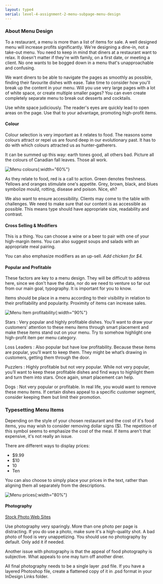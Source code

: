 ```yaml
---
layout: type4
serial: level-4-assignment-2-menu-subpage-menu-design
---
```

### About Menu Design

To a restaurant, a menu is more than a list of items for sale. A well designed menu will increase profits significantly. We're designing a dine-in, not a take-out menu. You need to keep in mind that diners at a restaurant want to relax. It doesn't matter if they're with family, on a first date, or meeting a client. No one wants to be bogged down in a menu that's unapproachable and confusing.

We want diners to be able to navigate the pages as smoothly as possible, finding their favourite dishes with ease. Take time to consider how you'll break up the content in your menu. Will you use very large pages with a lot of white space, or create multiple smaller pages? You can even create completely separate menu to break out desserts and cocktails.

Use white space judiciously. The reader's eyes are quickly lead to open areas on the page. Use that to your advantage, promoting high-profit items.

#### Colour

Colour selection is very important as it relates to food. The reasons some colours  attract or repel us are found deep in our evolutionary past. It has to do with which colours attracted us as hunter-gatherers.

It can be summed up this way: earth tones good, all others bad. Picture all the colours of Canadian fall leaves. Those all work.

![Menu colours]({{site.url}}/svg/menu-colours.svg){:width="60%"}

As they relate to food, red is a call to action. Green denotes freshness. Yellows and oranges stimulate one's appetite. Grey, brown, black, and blues symbolize mould, rotting, disease and poison. Nice, eh?

We also want to ensure accessibility. Clients may come to the table with challenges. We need to make sure that our content is as accessible as possible. This means type should have appropriate size, readability and contrast.

#### Cross Selling & Modifiers

This is a thing. You can choose a wine or a beer to pair with one of your high-margin items. You can also suggest soups and salads with an appropriate meal pairing.

You can also emphasize modifiers as an up-sell. *Add chicken for $4.*

#### Popular and Profitable

These factors are key to a menu design. They will be difficult to address here, since we don't have the data, nor do we need to venture so far out from our main goal, typography. It is important for you to know.

Items should be place in a menu according to their visibility in relation to their profitability and popularity. Proximity of items can increase sales.

![Menu Item profitability]({{site.url}}/svg/menu-profitability.svg){:width="90%"}

Stars
: Very popular and highly profitable dishes. You’ll want to draw your customers’ attention to these menu items through smart placement and make these items stand out on your menu. Try to somehow highlight one high-profit item per menu category.

Loss Leaders
: Also popular but have low profitability. Because these items are popular, you’ll want to keep them. They might be what’s drawing in customers, getting them through the door.

Puzzlers
: Highly profitable but not very popular. While not very popular, you’ll want to keep these profitable dishes and find ways to highlight them and turn them into stars. Once again, smart placement can help.

Dogs
: Not very popular or profitable. In real life, you would want to remove these menu items. If certain dishes appeal to a specific customer segment, consider keeping them but limit their promotion.

### Typesetting Menu Items

Depending on the style of your chosen restaurant and the cost of it's food items, you may wish to consider removing dollar signs ($). The repetition of this symbol seems to emphasize the cost of the meal. If items aren't that expensive, it's not really an issue.

There are different ways to display prices:

- $9.99
- $10
- 10
- Ten

You can also choose to simply place your prices in the text, rather than aligning them all separately from the descriptions.

![Menu prices]({{site.url}}/svg/menu-prices.svg){:width="80%"}

#### Photography

[Stock Photo Web Sites](https://cg.algonquindesign.ca/administration/stock.html)

Use photography very sparingly. More than one photo per page is distracting. If you do use a photo, make sure it's a high-quality shot. A bad photo of food is very unappetizing. You should use no photography by default. Only add it if needed.

Another issue with photography is that the appeal of food photography is subjective. What appeals to one may turn off another diner.

All final photography needs to be a single layer .psd file. If you have a layered Photoshop file, create a flattened copy of it in .psd format in your InDesign Links folder.